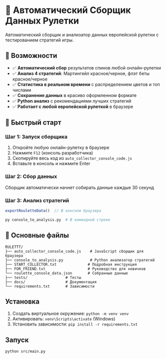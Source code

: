 # 🎰 Автоматический Сборщик Данных Рулетки

Автоматический сборщик и анализатор данных европейской рулетки с тестированием стратегий игры.

## 🎯 Возможности

- ✅ **Автоматический сбор** результатов спинов любой онлайн-рулетки
- ✅ **Анализ 4 стратегий**: Мартингейл красное/черное, флэт беты красное/черное  
- ✅ **Статистика в реальном времени** с распределением цветов и топ числами
- ✅ **Сохранение данных** в красиво оформленном формате
- ✅ **Python анализ** с рекомендациями лучших стратегий
- ✅ **Работает с любой европейской рулеткой** в браузере

## 🚀 Быстрый старт

### Шаг 1: Запуск сборщика
1. Откройте любую онлайн-рулетку в браузере
2. Нажмите `F12` (консоль разработчика)
3. Скопируйте весь код из `auto_collector_console_code.js`
4. Вставьте в консоль и нажмите Enter

### Шаг 2: Сбор данных  
Сборщик автоматически начнет собирать данные каждые 30 секунд

### Шаг 3: Анализ стратегий
```javascript
exportRouletteData()  // В консоли браузера
```
```bash
py console_to_analysis.py  # В командной строке
```

## 📁 Основные файлы
```
RULETTT/
├── auto_collector_console_code.js    # JavaScript сборщик для браузера
├── console_to_analysis.py            # Python анализатор стратегий  
├── START_COLLECTOR.txt              # Подробная инструкция
├── FOR_FRIEND.txt                   # Руководство для новичков
└── roulette_console_data.json       # Собранные данные
├── tests/                 # Тесты
├── docs/                  # Документация
└── requirements.txt       # Зависимости
```

## Установка
1. Создать виртуальное окружение: `python -m venv venv`
2. Активировать: `venv\Scripts\activate` (Windows)
3. Установить зависимости: `pip install -r requirements.txt`

## Запуск
```bash
python src/main.py
```